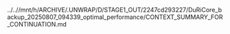 ../..//mnt/h/ARCHIVE/.UNWRAP/D/STAGE1_OUT/2247cd293227/DuRiCore_backup_20250807_094339_optimal_performance/CONTEXT_SUMMARY_FOR_CONTINUATION.md